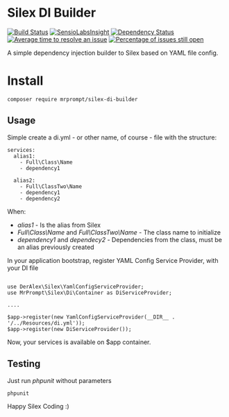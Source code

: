 # Silex DI Builder 
[![Build Status](https://travis-ci.org/mrprompt/Silex-di-builder.png)](https://travis-ci.org/mrprompt/Silex-di-builder) 
[![SensioLabsInsight](https://insight.sensiolabs.com/projects/7b8ed0fc-2f5a-4e6f-84fd-030430a3482e/mini.png)](https://insight.sensiolabs.com/projects/7b8ed0fc-2f5a-4e6f-84fd-030430a3482e)
[![Dependency Status](https://www.versioneye.com/user/projects/55ddde652383e9002500006d/badge.svg?style=flat)](https://www.versioneye.com/user/projects/55ddde652383e9002500006d)
[![Average time to resolve an issue](http://isitmaintained.com/badge/resolution/mrprompt/Silex-di-builder.svg)](http://isitmaintained.com/project/mrprompt/Silex-di-builder "Average time to resolve an issue")
[![Percentage of issues still open](http://isitmaintained.com/badge/open/mrprompt/Silex-di-builder.svg)](http://isitmaintained.com/project/mrprompt/Silex-di-builder "Percentage of issues still open")

A simple dependency injection builder to Silex based on YAML file config.

# Install

```
composer require mrprompt/silex-di-builder
```

## Usage
Simple create a di.yml - or other name, of course - file with the structure:


```
services:
  alias1:
    - Full\Class\Name
    - dependency1

  alias2:
    - Full\ClassTwo\Name
    - dependency1
    - dependency2

```

When:

- *alias1* - Is the alias from Silex
- *Full\Class\Name* and *Full\ClassTwo\Name* - The class name to initialize
- *dependency1* and *dependecy2* - Dependencies from the class, must be an alias previously created

In your application bootstrap, register YAML Config Service Provider, with your DI file

```

use DerAlex\Silex\YamlConfigServiceProvider;
use MrPrompt\Silex\Di\Container as DiServiceProvider;

....

$app->register(new YamlConfigServiceProvider(__DIR__ . '/../Resources/di.yml'));
$app->register(new DiServiceProvider());

```

Now, your services is available on $app container.


## Testing

Just run *phpunit* without parameters

```
phpunit
```

Happy Silex Coding :)